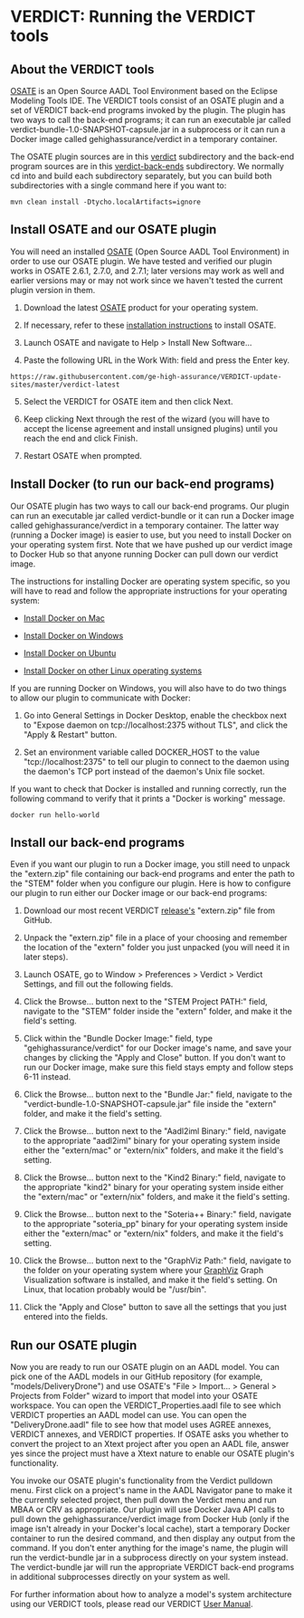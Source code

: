 # VERDICT: Running the VERDICT tools

## About the VERDICT tools

[OSATE](https://osate.org/about-osate.html) is an Open Source AADL
Tool Environment based on the Eclipse Modeling Tools IDE.  The VERDICT
tools consist of an OSATE plugin and a set of VERDICT back-end
programs invoked by the plugin.  The plugin has two ways to call the
back-end programs; it can run an executable jar called
verdict-bundle-1.0-SNAPSHOT-capsule.jar in a subprocess or it can run
a Docker image called gehighassurance/verdict in a temporary
container.

The OSATE plugin sources are in this [verdict](verdict) subdirectory
and the back-end program sources are in this
[verdict-back-ends](verdict-back-ends) subdirectory.  We normally cd
into and build each subdirectory separately, but you can build both
subdirectories with a single command here if you want to:

`mvn clean install -Dtycho.localArtifacts=ignore`

## Install OSATE and our OSATE plugin

You will need an installed [OSATE](https://osate.org/about-osate.html)
(Open Source AADL Tool Environment) in order to use our OSATE plugin.
We have tested and verified our plugin works in OSATE 2.6.1, 2.7.0,
and 2.7.1; later versions may work as well and earlier versions may or
may not work since we haven't tested the current plugin version in
them.

1. Download the latest
   [OSATE](https://osate-build.sei.cmu.edu/download/osate/stable/latest/products/)
   product for your operating system.

2. If necessary, refer to these [installation
   instructions](https://osate.org/download-and-install.html) to
   install OSATE.

3. Launch OSATE and navigate to Help > Install New Software...

4. Paste the following URL in the Work With: field and press the Enter key.

`https://raw.githubusercontent.com/ge-high-assurance/VERDICT-update-sites/master/verdict-latest`

5. Select the VERDICT for OSATE item and then click Next.

6. Keep clicking Next through the rest of the wizard (you will have to
   accept the license agreement and install unsigned plugins) until
   you reach the end and click Finish.

7. Restart OSATE when prompted.

## Install Docker (to run our back-end programs)

Our OSATE plugin has two ways to call our back-end programs.  Our
plugin can run an executable jar called verdict-bundle or it can run a
Docker image called gehighassurance/verdict in a temporary container.
The latter way (running a Docker image) is easier to use, but you need
to install Docker on your operating system first.  Note that we have
pushed up our verdict image to Docker Hub so that anyone running
Docker can pull down our verdict image.

The instructions for installing Docker are operating system specific,
so you will have to read and follow the appropriate instructions for
your operating system:

- [Install Docker on
  Mac](https://docs.docker.com/docker-for-mac/install/)

- [Install Docker on
  Windows](https://docs.docker.com/docker-for-windows/install/)

- [Install Docker on
  Ubuntu](https://phoenixnap.com/kb/how-to-install-docker-on-ubuntu-18-04)
  
- [Install Docker on other Linux operating
  systems](https://docs.docker.com/install/)

If you are running Docker on Windows, you will also have to do two
things to allow our plugin to communicate with Docker:

1. Go into General Settings in Docker Desktop, enable the checkbox
   next to "Expose daemon on tcp://localhost:2375 without TLS", and
   click the "Apply & Restart" button.

2. Set an environment variable called DOCKER_HOST to the value
   "tcp://localhost:2375" to tell our plugin to connect to the daemon
   using the daemon's TCP port instead of the daemon's Unix file
   socket.

If you want to check that Docker is installed and running correctly,
run the following command to verify that it prints a "Docker is
working" message.

`docker run hello-world`

## Install our back-end programs

Even if you want our plugin to run a Docker image, you still need to
unpack the "extern.zip" file containing our back-end programs and
enter the path to the "STEM" folder when you configure our plugin.
Here is how to configure our plugin to run either our Docker image or
our back-end programs:

1. Download our most recent VERDICT
   [release's](https://github.com/ge-high-assurance/VERDICT/releases)
   "extern.zip" file from GitHub.

2. Unpack the "extern.zip" file in a place of your choosing and
   remember the location of the "extern" folder you just unpacked (you
   will need it in later steps).

3. Launch OSATE, go to Window > Preferences > Verdict > Verdict
   Settings, and fill out the following fields.
   
4. Click the Browse... button next to the "STEM Project PATH:" field,
   navigate to the "STEM" folder inside the "extern" folder, and make
   it the field's setting.

5. Click within the "Bundle Docker Image:" field, type
   "gehighassurance/verdict" for our Docker image's name, and save
   your changes by clicking the "Apply and Close" button.  If you
   don't want to run our Docker image, make sure this field stays
   empty and follow steps 6-11 instead.

6. Click the Browse... button next to the "Bundle Jar:" field,
   navigate to the "verdict-bundle-1.0-SNAPSHOT-capsule.jar" file
   inside the "extern" folder, and make it the field's setting.

7. Click the Browse... button next to the "Aadl2iml Binary:" field,
   navigate to the appropriate "aadl2iml" binary for your operating
   system inside either the "extern/mac" or "extern/nix" folders, and
   make it the field's setting.

8. Click the Browse... button next to the "Kind2 Binary:" field,
   navigate to the appropriate "kind2" binary for your operating
   system inside either the "extern/mac" or "extern/nix" folders, and
   make it the field's setting.

9. Click the Browse... button next to the "Soteria++ Binary:" field,
   navigate to the appropriate "soteria_pp" binary for your operating
   system inside either the "extern/mac" or "extern/nix" folders, and
   make it the field's setting.

10. Click the Browse... button next to the "GraphViz Path:" field,
   navigate to the folder on your operating system where your
   [GraphViz](https://www.graphviz.org/download/) Graph Visualization
   software is installed, and make it the field's setting.  On Linux,
   that location probably would be "/usr/bin".

11. Click the "Apply and Close" button to save all the settings that
    you just entered into the fields.

## Run our OSATE plugin

Now you are ready to run our OSATE plugin on an AADL model.  You can
pick one of the AADL models in our GitHub repository (for example,
"models/DeliveryDrone") and use OSATE's "File > Import... > General >
Projects from Folder" wizard to import that model into your OSATE
workspace.  You can open the VERDICT_Properties.aadl file to see which
VERDICT properties an AADL model can use.  You can open the
"DeliveryDrone.aadl" file to see how that model uses AGREE annexes,
VERDICT annexes, and VERDICT properties.  If OSATE asks you whether to
convert the project to an Xtext project after you open an AADL file,
answer yes since the project must have a Xtext nature to enable our
OSATE plugin's functionality.

You invoke our OSATE plugin's functionality from the Verdict pulldown
menu.  First click on a project's name in the AADL Navigator pane to
make it the currently selected project, then pull down the Verdict
menu and run MBAA or CRV as appropriate.  Our plugin will use Docker
Java API calls to pull down the gehighassurance/verdict image from
Docker Hub (only if the image isn't already in your Docker's local
cache), start a temporary Docker container to run the desired command,
and then display any output from the command.  If you don't enter
anything for the image's name, the plugin will run the verdict-bundle
jar in a subprocess directly on your system instead. The
verdict-bundle jar will run the appropriate VERDICT back-end programs
in additional subprocesses directly on your system as well.

For further information about how to analyze a model's system
architecture using our VERDICT tools, please read our VERDICT [User
Manual](https://github.com/ge-high-assurance/VERDICT/wiki/VERDICT-Modeling-Style-Guide-&-User-Manual:-V1-to-support-VERDICT-VM-19.1-Tool-Assessment-%233).
